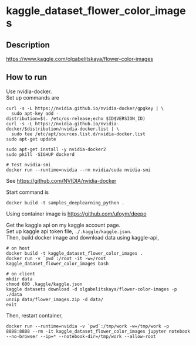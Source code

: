# kaggle_dataset_flower_color_images

## Description

https://www.kaggle.com/olgabelitskaya/flower-color-images

## How to run

Use nvidia-docker.  
Set up commands are

```
curl -s -L https://nvidia.github.io/nvidia-docker/gpgkey | \
  sudo apt-key add -
distribution=$(. /etc/os-release;echo $ID$VERSION_ID)
curl -s -L https://nvidia.github.io/nvidia-docker/$distribution/nvidia-docker.list | \
  sudo tee /etc/apt/sources.list.d/nvidia-docker.list
sudo apt-get update

sudo apt-get install -y nvidia-docker2
sudo pkill -SIGHUP dockerd

# Test nvidia-smi
docker run --runtime=nvidia --rm nvidia/cuda nvidia-smi
```

See https://github.com/NVIDIA/nvidia-docker

Start command is

```
docker build -t samples_deeplearning_python .
```

Using container image is https://github.com/ufoym/deepo  

Get the kaggle api on my kaggle account page.  
Set up kaggle api token file, `./.kaggle/kaggle.json`.  
Then, build docker image and download data using kaggle-api,    

```
# on host
docker build -t kaggle_dataset_flower_color_images .
docker run -v `pwd`:/root -it -w=/root kaggle_dataset_flower_color_images bash
```

```
# on client
mkdir data
chmod 600 .kaggle/kaggle.json
kaggle datasets download -d olgabelitskaya/flower-color-images -p ./data
unzip data/flower_images.zip -d data/
exit
```

Then, restart container, 

```
docker run --runtime=nvidia -v `pwd`:/tmp/work -w=/tmp/work -p 8888:8888 --rm -it kaggle_dataset_flower_color_images jupyter notebook --no-browser --ip=* --notebook-dir=/tmp/work --allow-root
```
